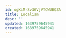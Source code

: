 ```yaml
---
id: ogKiM-8v3GVjVTCWUBQZA
title: Localism
desc: ''
updated: 1639759645941
created: 1639759645941
---
```


